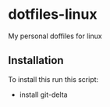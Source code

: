 # dotfiles-linux

My personal doffiles for linux

## Installation

To install this run this script:

- install git-delta
